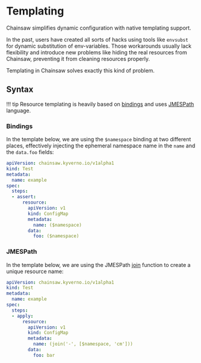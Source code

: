 # Templating

Chainsaw simplifies dynamic configuration with native templating support.

In the past, users have created all sorts of hacks using tools like `envsubst` for dynamic substitution of env-variables.
Those workarounds usually lack flexibility and introduce new problems like hiding the real resources from Chainsaw, preventing it from cleaning resources properly.

Templating in Chainsaw solves exactly this kind of problem.

## Syntax

!!! tip
    Resource templating is heavily based on [bindings](./bindings.md) and uses [JMESPath](https://jmespath.site/) language.

### Bindings

In the template below, we are using the `$namespace` binding at two different places, effectively injecting the ephemeral namespace name in the `name` and the `data.foo` fields:

```yaml
apiVersion: chainsaw.kyverno.io/v1alpha1
kind: Test
metadata:
  name: example
spec:
  steps:
  - assert:
      resource:
        apiVersion: v1
        kind: ConfigMap
        metadata:
          name: ($namespace)
        data:
          foo: ($namespace)
```

### JMESPath

In the template below, we are using the JMESPath [join](https://jmespath.org/proposals/functions.html#join) function to create a unique resource name:

```yaml
apiVersion: chainsaw.kyverno.io/v1alpha1
kind: Test
metadata:
  name: example
spec:
  steps:
  - apply:
      resource:
        apiVersion: v1
        kind: ConfigMap
        metadata:
          name: (join('-', [$namespace, 'cm']))
        data:
          foo: bar
```
